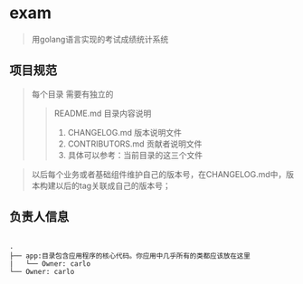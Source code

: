 # exam
> 用golang语言实现的考试成绩统计系统
## 项目规范
> 每个目录 需要有独立的
>> README.md  目录内容说明
>> 1. CHANGELOG.md 版本说明文件
>> 2. CONTRIBUTORS.md 贡献者说明文件
>> 3. 具体可以参考：当前目录的这三个文件

> 以后每个业务或者基础组件维护自己的版本号，在CHANGELOG.md中，版本构建以后的tag关联成自己的版本号；


## 负责人信息
<pre>
<code>
.
├── app:目录包含应用程序的核心代码。你应用中几乎所有的类都应该放在这里
|	└── Owner: carlo
└── Owner: carlo
</code>
</pre>